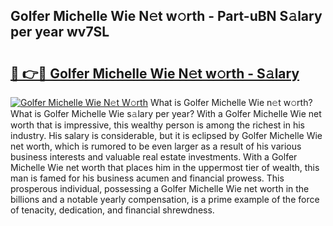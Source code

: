 ## Golfer Michelle Wie N𝚎t w𝚘rth - Part-uBN S𝚊lary per year wv7SL

# <h2><a href="http://gc25si.nevu.top/?p=Golfer+Michelle+Wie">🔗 👉🔴 Golfer Michelle Wie N𝚎t w𝚘rth - S𝚊lary</a></h2>

[![Golfer Michelle Wie N𝚎t W𝚘rth](https://i.imgur.com/Oavwk0R.jpeg)](http://gc25si.nevu.top/?p=Golfer+Michelle+Wie)
What is Golfer Michelle Wie n𝚎t w𝚘rth? What is Golfer Michelle Wie s𝚊lary per year?
With a Golfer Michelle Wie net worth that is impressive, this wealthy person is among the richest in his industry. His salary is considerable, but it is eclipsed by Golfer Michelle Wie net worth, which is rumored to be even larger as a result of his various business interests and valuable real estate investments. With a Golfer Michelle Wie net worth that places him in the uppermost tier of wealth, this man is famed for his business acumen and financial prowess. This prosperous individual, possessing a Golfer Michelle Wie net worth in the billions and a notable yearly compensation, is a prime example of the force of tenacity, dedication, and financial shrewdness.
